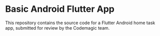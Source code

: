 # Basic Android Flutter App
 This repository contains the source code for a Flutter Android home task app, submitted for review by the Codemagic team. 
